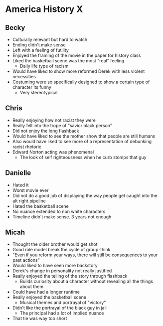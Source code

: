 # America History X

## Becky

- Culturally relevant but hard to watch
- Ending didn't make sense
- Left with a feeling of futility
- Enjoyed the framing of the movie in the paper for history class
- Liked the basketball scene was the most "real" feeling
  - Daily life type of racism
- Would have liked to show more reformed Derek with less violent necessities
- Costuming were so specifically designed to show a certain type of character
  its funny
  - Very stereotypical

## Chris

- Really enjoying how not racist they were
- Really fell into the trope of "savior black person"
- Did not enjoy the long flashback
- Would have liked to see the mother show that people are still humans
- Also would have liked to see more of a representation of debunking racist
  rhetoric
- Edward Norton acting was phenomenal
  - The look of self righteousness when he curb stomps that guy

## Danielle

- Hated it
- Worst movie ever
- Did not do a good job of displaying the way people get caught into the alt
  right pipeline
- Hated the basketball scene
- No nuance extended to non white characters
- Timeline didn't make sense. 3 years not enough

## Micah

- Thought the older brother would get shot
- Good role model break the cycle of group-think
- "Even if you reform your ways, there will still be consequences to your past
  actions"
- Would liked to have seen more backstory
- Derek's change in personality not really justified
- Really enjoyed the telling of the story through flashback
  - Builds curiosity about a character without revealing all the things about
    them
- Could have had a longer runtime
- Really enjoyed the basketball scene
  - Musical themes and portrayal of "victory"
- Didn't like the portrayal of the black guy in jail
  - The principal had a lot of implied nuance
- That tie was way too short
